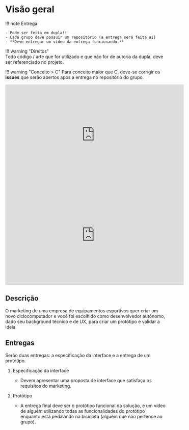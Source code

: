 # Visão geral

!!! note
    Entrega:
    
    - Pode ser feita em dupla!! 
    - Cada grupo deve possuir um repositório (a entrega será feita ai)
    - **Deve entregar um vídeo da entrega funcionando.**

!!! warning "Direitos"   
    Todo código / arte que for utilizado e que não for de autoria da dupla, deve
    ser referenciado no projeto.
    
!!! warning "Conceito > C"
    Para conceito maior que C, deve-se corrigir os **issues** que serão abertos
    após a entrega no repositório do grupo.

<iframe width="560" height="315" src="https://www.youtube.com/embed/YW1mmB3mG-U" frameborder="0" allow="accelerometer; autoplay; encrypted-media; gyroscope; picture-in-picture" allowfullscreen></iframe>

<iframe width="560" height="315" src="https://www.youtube.com/embed/p2xBsiNca7c" frameborder="0" allow="accelerometer; autoplay; encrypted-media; gyroscope; picture-in-picture" allowfullscreen></iframe>

## Descrição

O marketing de uma empresa de equipamentos esportivos quer criar um novo
ciclocomputador e você foi escolhido como desenvolvedor autônomo, dado seu
background técnico e de UX, para criar um protótipo e validar a ideia.

## Entregas

Serão duas entregas: a especificação da interface e a
entrega de um protótipo. 

1. Especificação da interface
    - Devem apresentar uma proposta de interface que satisfaça os requisitos do marketing. 

2. Protótipo
    - A entrega final deve ser o protótipo funcional da solução, e um vídeo de alguém utilizando todas as funcionalidades do protótipo enquanto está pedalando na bicicleta (alguém que não pertence ao grupo).
